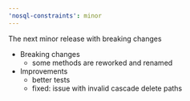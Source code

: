 ```yaml
---
'nosql-constraints': minor
---
```


The next minor release with breaking changes
- Breaking changes
  - some methods are reworked and renamed
- Improvements
  - better tests
  - fixed: issue with invalid cascade delete paths
